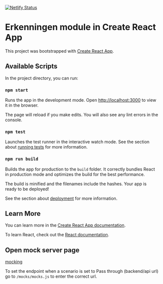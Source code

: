 [![Netlify Status](https://api.netlify.com/api/v1/badges/9ba003be-aa6e-444e-a16e-6eb730b91ada/deploy-status)](https://app.netlify.com/sites/erkenningen-module-request-card-duplicate/deploys)

# Erkenningen module in Create React App

This project was bootstrapped with [Create React App](https://github.com/facebook/create-react-app).

## Available Scripts

In the project directory, you can run:

### `npm start`

Runs the app in the development mode.
Open [http://localhost:3000](http://localhost:3000) to view it in the browser.

The page will reload if you make edits.
You will also see any lint errors in the console.

### `npm test`

Launches the test runner in the interactive watch mode.
See the section about [running tests](https://facebook.github.io/create-react-app/docs/running-tests) for more information.

### `npm run build`

Builds the app for production to the `build` folder.
It correctly bundles React in production mode and optimizes the build for the best performance.

The build is minified and the filenames include the hashes.
Your app is ready to be deployed!

See the section about [deployment](https://facebook.github.io/create-react-app/docs/deployment) for more information.

## Learn More

You can learn more in the [Create React App documentation](https://facebook.github.io/create-react-app/docs/getting-started).

To learn React, check out the [React documentation](https://reactjs.org/).

## Open mock server page

[mocking](http://localhost:4000/mocking)

To set the endpoint when a scenario is set to Pass through (backend/api url) go to `/mocks/mocks.js` to enter the correct url.
